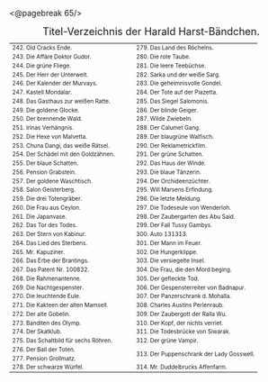 <@pagebreak 65/>

<div style="font-size: large; text-align: center;">Titel-Verzeichnis der Harald Harst-Bändchen.</div>

<table style="table-layout:fixed; font-size: x-small;">
<tr><td style="width: 50%">242. Old Cracks Ende.</td><td style="width: 50%">279. Das Land des Röchelns.</td></tr>
<tr><td>243. Die Affäre Doktor Gudor.</td>        <td>280. Die rote Taube.</td></tr>
<tr><td>244. Die grüne Fliege.</td>               <td>281. Die leere Teebüchse.</td></tr>
<tr><td>245. Der Herr der Unterwelt.</td>         <td>282. Sarka und der weiße Sarg.</td></tr>
<tr><td>246. Der Kalender der Murvays.</td>       <td>283. Die geheimnisvolle Gondel.</td></tr>
<tr><td>247. Kastell Mondalar.</td>               <td>284. Der Tote auf der Piazetta.</td></tr>
<tr><td>248. Das Gasthaus zur weißen Ratte.</td>  <td>285. Das Siegel Salomonis.</td></tr>
<tr><td>249. Die goldene Glocke.</td>             <td>286. Der blinde Geiger.</td></tr>
<tr><td>250. Der brennende Wald.</td>             <td>287. Wilde Zwiebeln.</td></tr>
<tr><td>251. Irinas Verhängnis.</td>              <td>288. Der Calumet Gang.</td></tr>
<tr><td>252. Die Hexe von Malvetta.</td>          <td>289. Der blaugrüne Walfisch.</td></tr>
<tr><td>253. Chuna Dangi, das weiße Rätsel.</td>  <td>290. Der Reklametrickfilm.</td></tr>
<tr><td>254. Der Schädel mit den Goldzähnen.</td> <td>291. Der grüne Schatten.</td></tr>
<tr><td>255. Der blaue Schatten.</td>             <td>292. Das Haus der Winde.</td></tr>
<tr><td>256. Pension Grabstein.</td>              <td>293. Die blaue Tänzerin.</td></tr>
<tr><td>257. Der goldene Waschtisch.</td>         <td>294. Der Orchideenzüchter.</td></tr>
<tr><td>258. Salon Geisterberg.</td>              <td>295. Will Marsens Erfindung.</td></tr>
<tr><td>259. Die drei Totengräber.</td>           <td>296. Die letzte Meldung.</td></tr>
<tr><td>260. Die Frau aus Ceylon.</td>            <td>297. Die Todeseule von Wenderloh.</td></tr>
<tr><td>261. Die Japanvase.</td>                  <td>298. Der Zaubergarten des Abu Said.</td></tr>
<tr><td>262. Das Tor des Todes.</td>              <td>299. Der Fall Tussy Gambys.</td></tr>
<tr><td>263. Der Stern von Kabinur.</td>          <td>300. Auto 131313.</td></tr>
<tr><td>264. Das Lied des Sterbens.</td>          <td>301. Der Mann im Feuer.</td></tr>
<tr><td>265. Mr. Kapuziner.</td>                  <td>302. Die Hungerklippe.</td></tr>
<tr><td>266. Das Erbe der Brantings.</td>         <td>303. Die versiegelte Insel.</td></tr>
<tr><td>267. Das Patent Nr. 100832.</td>          <td>304. Die Frau, die den Mord beging.</td></tr>
<tr><td>268. Die Rahmenantenne.</td>              <td>305. Der gefleckte Tod.</td></tr>
<tr><td>269. Die Nachtgespenster.</td>            <td>306. Der Gespensterreiter von Badnapur.</td></tr>
<tr><td>270. Die leuchtende Eule.</td>            <td>307. Der Panzerschrank d. Mohalla.</td></tr>
<tr><td>271. Die Kakteen der alten Mamsell.</td>  <td>308. Charles Austins Perlenraub.</td></tr>
<tr><td>272. Der alte Gobelin.</td>               <td>309. Der Zaubergott der Ralla Wu.</td></tr>
<tr><td>273. Banditen des Olymp.</td>             <td>310. Der Kopf, der nichts verriet.</td></tr>
<tr><td>274. Der Skatklub.</td>                   <td>311. Die Todesbrücke von Siwarak.</td></tr>
<tr><td>275. Das Schaltbild für sechs Röhren.</td><td>312. Der grüne Vampir.</td></tr>
<tr><td>276. Der Ball der Toten.</td>             <td rowspan="2">313. Der Puppenschrank der Lady Gosswell.</td></tr>
<tr><td>277. Pension Grollmatz.</td></tr>
<tr><td>278. Der schwarze Würfel.</td>            <td>314. Mr. Duddelbrucks Affenfarm.</td></tr>
</table>
